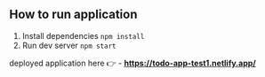 ## How to run application

1. Install dependencies `npm install`
2. Run dev server `npm start`

deployed application here 👉 - **https://todo-app-test1.netlify.app/**